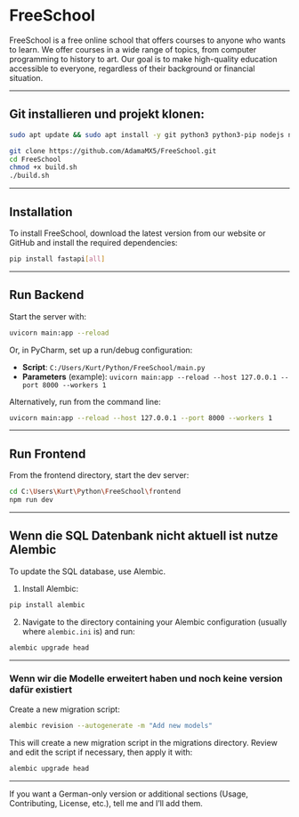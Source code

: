 # FreeSchool

FreeSchool is a free online school that offers courses to anyone who wants to learn.
We offer courses in a wide range of topics, from computer programming to history to art.
Our goal is to make high-quality education accessible to everyone, regardless of their background or financial situation.

---

## Git installieren und projekt klonen:

```bash
sudo apt update && sudo apt install -y git python3 python3-pip nodejs npm nginx docker.io docker-compose curl

git clone https://github.com/AdamaMX5/FreeSchool.git
cd FreeSchool
chmod +x build.sh
./build.sh

```

---

## Installation

To install FreeSchool, download the latest version from our website or GitHub and install the required dependencies:

```bash
pip install fastapi[all]
```

---

## Run Backend

Start the server with:

```bash
uvicorn main:app --reload
```

Or, in PyCharm, set up a run/debug configuration:

- **Script**: `C:/Users/Kurt/Python/FreeSchool/main.py`  
- **Parameters** (example): `uvicorn main:app --reload --host 127.0.0.1 --port 8000 --workers 1`

Alternatively, run from the command line:

```bash
uvicorn main:app --reload --host 127.0.0.1 --port 8000 --workers 1
```

---

## Run Frontend

From the frontend directory, start the dev server:

```bash
cd C:\Users\Kurt\Python\FreeSchool\frontend
npm run dev
```

---

## Wenn die SQL Datenbank nicht aktuell ist nutze Alembic

To update the SQL database, use Alembic.

1. Install Alembic:

```bash
pip install alembic
```

2. Navigate to the directory containing your Alembic configuration (usually where `alembic.ini` is) and run:

```bash
alembic upgrade head
```

---

### Wenn wir die Modelle erweitert haben und noch keine version dafür existiert

Create a new migration script:

```bash
alembic revision --autogenerate -m "Add new models"
```

This will create a new migration script in the migrations directory. Review and edit the script if necessary, then apply it with:

```bash
alembic upgrade head
```

---

If you want a German-only version or additional sections (Usage, Contributing, License, etc.), tell me and I’ll add them.

